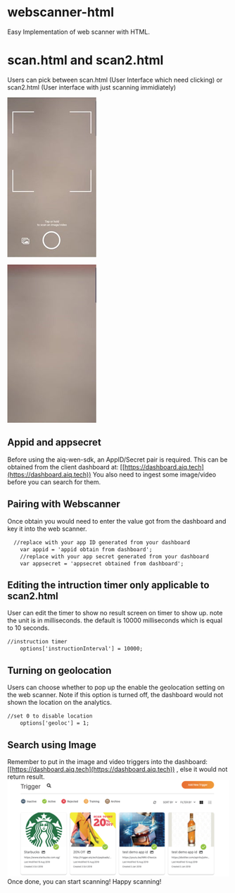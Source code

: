 # webscanner-html
Easy Implementation of web scanner with HTML.

# scan.html and scan2.html
Users can pick between scan.html (User Interface which need clicking) or scan2.html (User interface with just scanning immidiately)

![alt text](https://github.com/aiqtech/webscanner-html/blob/Image/scan1.jpg)

![alt text](https://github.com/aiqtech/webscanner-html/blob/Image/scan%202.jpg)



## Appid and appsecret 
Before using the aiq-wen-sdk, an AppID/Secret pair is required. 
This can be obtained from the client dashboard at: 
[[https://dashboard.aiq.tech](https://dashboard.aiq.tech))
You also need to ingest some image/video before you can search for them.

## Pairing with Webscanner
Once obtain you would need to enter the value got from the dashboard and key it into the web scanner.
```objc
  //replace with your app ID generated from your dashboard
	var appid = 'appid obtain from dashboard'; 
	//replace with your app secret generated from your dashboard
	var appsecret = 'appsecret obtained from dashboard';
```  
## Editing the intruction timer only applicable to scan2.html
User can edit the timer to show no result screen on timer to show up. note the unit is in milliseconds.
the default is 10000 milliseconds which is equal to 10 seconds.
```objc
//instruction timer
	options['instructionInterval'] = 10000;
```   

## Turning on geolocation
Users can choose whether to pop up the enable the geolocation setting on the web scanner. 
Note if this option is turned off, the dashboard would not shown the location on the analytics.
```objc
//set 0 to disable location
	options['geoloc'] = 1;
```   

Search using Image
----------------
Remember to put in the image and video triggers into the dashboard: [[https://dashboard.aiq.tech](https://dashboard.aiq.tech)) , else it would not return result.
![alt text](https://github.com/aiqtech/webscanner-html/blob/Image/dashboard.png)
Once done, you can start scanning! Happy scanning!


